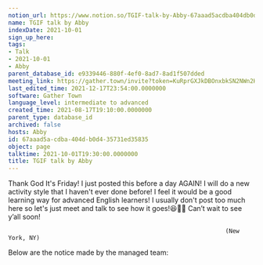 ```yaml
---
notion_url: https://www.notion.so/TGIF-talk-by-Abby-67aaad5acdba404db0d435731ed35835
name: TGIF talk by Abby
indexDate: 2021-10-01
sign_up_here: 
tags:
- Talk
- 2021-10-01
- Abby
parent_database_id: e9339446-880f-4ef0-8ad7-8ad1f507dded
meeting_link: https://gather.town/invite?token=KuRprGXJkDBOnxbkSN2NWn2HuHjwl9GJ
last_edited_time: 2021-12-17T23:54:00.0000000
software: Gather Town
language_level: intermediate to advanced
created_time: 2021-08-17T19:10:00.0000000
parent_type: database_id
archived: false
hosts: Abby
id: 67aaad5a-cdba-404d-b0d4-35731ed35835
object: page
talktime: 2021-10-01T19:30:00.0000000
title: TGIF talk by Abby
---
```


Thank God It's Friday! I just posted this before a day AGAIN!
I will do a new activity style that I haven't ever done before! I feel it would be a good learning way for advanced English learners!
I usually don't post too much here so let's just meet and talk to see how it goes!😆👍🏻
Can’t wait to see y’all soon!


                                                                  (New York, NY)
                                                  



Below are the notice made by the managed team:


